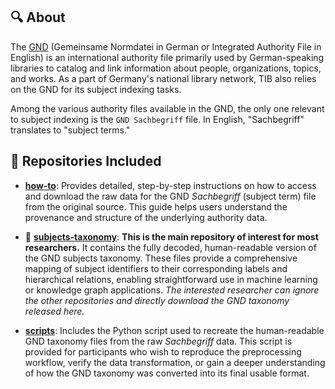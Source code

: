 ## 🔍 About

The [GND](https://www.dnb.de/EN/Professionell/Standardisierung/GND/gnd_node.html) (Gemeinsame Normdatei in German or Integrated Authority File in English) is an international authority file primarily used by German-speaking libraries to catalog and link information about people, organizations, topics, and works. As a part of Germany's national library network, TIB also relies on the GND for its subject indexing tasks.

Among the various authority files available in the GND, the only one relevant to subject indexing is the `GND Sachbegriff` file. In English, "Sachbegriff" translates to "subject terms."


## 📂 Repositories Included

- [**how-to**](https://github.com/sciknoworg/subject-indexing-dataset/tree/main/GND/how-to): Provides detailed, step-by-step instructions on how to access and download the raw data for the GND *Sachbegriff* (subject term) file from the original source. This guide helps users understand the provenance and structure of the underlying authority data.

- 🌟 [**subjects-taxonomy**](https://github.com/sciknoworg/subject-indexing-dataset/tree/main/GND/subjects-taxonomy): **This is the main repository of interest for most researchers.** It contains the fully decoded, human-readable version of the GND subjects taxonomy. These files provide a comprehensive mapping of subject identifiers to their corresponding labels and hierarchical relations, enabling straightforward use in machine learning or knowledge graph applications. *The interested researcher can ignore the other repositories and directly download the GND taxonomy released here.*


- [**scripts**](https://github.com/sciknoworg/subject-indexing-dataset/tree/main/GND/scripts): Includes the Python script used to recreate the human-readable GND taxonomy files from the raw *Sachbegriff* data. This script is provided for participants who wish to reproduce the preprocessing workflow, verify the data transformation, or gain a deeper understanding of how the GND taxonomy was converted into its final usable format.
